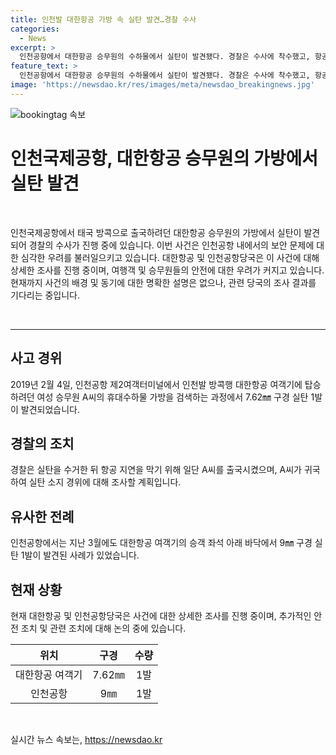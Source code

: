 ```yaml
---
title: 인천발 대한항공 가방 속 실탄 발견…경찰 수사
categories:
  - News
excerpt: >
  인천공항에서 대한항공 승무원의 수하물에서 실탄이 발견됐다. 경찰은 수사에 착수했고, 항공편은 지연 없이 출국했다. 이는 3월에도 비슷한 사건이 있었던 것과 연이어 발생한 일로 주목받고 있다. A씨의 실탄 소지 경위에 대한 조사가 예정되어 있으며, 사건의 진상과 추가적인 안전조치에 대한 관심이 쏠리고 있다.
feature_text: >
  인천공항에서 대한항공 승무원의 수하물에서 실탄이 발견됐다. 경찰은 수사에 착수했고, 항공편은 지연 없이 출국했다. 이는 3월에도 비슷한 사건이 있었던 것과 연이어 발생한 일로 주목받고 있다. A씨의 실탄 소지 경위에 대한 조사가 예정되어 있으며, 사건의 진상과 추가적인 안전조치에 대한 관심이 쏠리고 있다.
image: 'https://newsdao.kr/res/images/meta/newsdao_breakingnews.jpg'
---
```


<p><img src="https://newsdao.kr/res/images/meta/newsdao_breakingnews.jpg" alt="bookingtag 속보" /></p>

<h1>인천국제공항, 대한항공 승무원의 가방에서 실탄 발견</h1>

<p data-ke-size="size16">&nbsp;</p>

<p>인천국제공항에서 태국 방콕으로 출국하려던 대한항공 승무원의 가방에서 실탄이 발견되어 경찰의 수사가 진행 중에 있습니다. 이번 사건은 인천공항 내에서의 보안 문제에 대한 심각한 우려를 불러일으키고 있습니다. 대한항공 및 인천공항당국은 이 사건에 대해 상세한 조사를 진행 중이며, 여행객 및 승무원들의 안전에 대한 우려가 커지고 있습니다. 현재까지 사건의 배경 및 동기에 대한 명확한 설명은 없으나, 관련 당국의 조사 결과를 기다리는 중입니다.</p>

<p data-ke-size="size16">&nbsp;</p>

<hr>

<h2 data-ke-size="size26">사고 경위</h2>

<p data-ke-size="size16">2019년 2월 4일, 인천공항 제2여객터미널에서 인천발 방콕행 대한항공 여객기에 탑승하려던 여성 승무원 A씨의 휴대수하물 가방을 검색하는 과정에서 7.62㎜ 구경 실탄 1발이 발견되었습니다.</p>

<h2 data-ke-size="size26">경찰의 조치</h2>

<p data-ke-size="size16">경찰은 실탄을 수거한 뒤 항공 지연을 막기 위해 일단 A씨를 출국시켰으며, A씨가 귀국하여 실탄 소지 경위에 대해 조사할 계획입니다.</p>

<h2 data-ke-size="size26">유사한 전례</h2>

<p data-ke-size="size16">인천공항에서는 지난 3월에도 대한항공 여객기의 승객 좌석 아래 바닥에서 9㎜ 구경 실탄 1발이 발견된 사례가 있었습니다.</p>

<h2 data-ke-size="size26">현재 상황</h2>

<p data-ke-size="size16">현재 대한항공 및 인천공항당국은 사건에 대한 상세한 조사를 진행 중이며, 추가적인 안전 조치 및 관련 조치에 대해 논의 중에 있습니다.</p>

<table>
    <thead>
        <tr>
            <th style="text-align: center;">위치</th>
            <th style="text-align: center;">구경</th>
            <th style="text-align: center;">수량</th>
        </tr>
    </thead>
    <tbody>
        <tr>
            <td style="text-align: center;">대한항공 여객기</td>
            <td style="text-align: center;">7.62㎜</td>
            <td style="text-align: center;">1발</td>
        </tr>
        <tr>
            <td style="text-align: center;">인천공항</td>
            <td style="text-align: center;">9㎜</td>
            <td style="text-align: center;">1발</td>
        </tr>
    </tbody>
</table>

<p data-ke-size="size16">&nbsp;</p>
실시간 뉴스 속보는, <a href="https://newsdao.kr" rel="dofollow">https://newsdao.kr</a>


